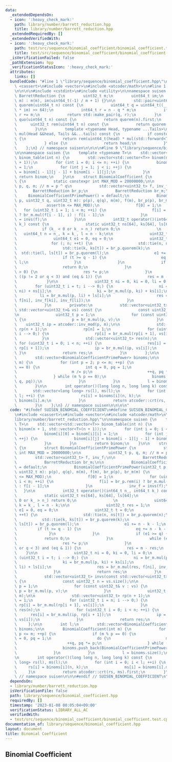 ```yaml
---
data:
  _extendedDependsOn:
  - icon: ':heavy_check_mark:'
    path: library/number/barrett_reduction.hpp
    title: library/number/barrett_reduction.hpp
  _extendedRequiredBy: []
  _extendedVerifiedWith:
  - icon: ':heavy_check_mark:'
    path: test/src/sequence/binomial_coefficient/binomial_coefficient.test.cpp
    title: test/src/sequence/binomial_coefficient/binomial_coefficient.test.cpp
  _isVerificationFailed: false
  _pathExtension: hpp
  _verificationStatusIcon: ':heavy_check_mark:'
  attributes:
    links: []
  bundledCode: "#line 1 \"library/sequence/binomial_coefficient.hpp\"\n\n\n\n#include\
    \ <cassert>\n#include <vector>\n#include <atcoder/math>\n\n#line 1 \"library/number/barrett_reduction.hpp\"\
    \n\n\n\n#include <cstdint>\n#include <utility>\n\nnamespace suisen {\n    struct\
    \ BarrettReduction {\n        uint32_t m;\n        uint64_t im;\n        BarrettReduction(uint32_t\
    \ m) : m(m), im(uint64_t(-1) / m + 1) {}\n\n        std::pair<uint64_t, uint32_t>\
    \ quorem(uint64_t n) const {\n            uint64_t q = uint64_t((__uint128_t(n)\
    \ * im) >> 64);\n            int64_t r = n - q * m;\n            if (r < 0) --q,\
    \ r += m;\n            return std::make_pair(q, r);\n        }\n        uint32_t\
    \ quo(uint64_t n) const {\n            return quorem(n).first;\n        }\n  \
    \      uint32_t rem(uint64_t n) const {\n            return quorem(n).second;\n\
    \        }\n\n        template <typename Head, typename ...Tails>\n        uint32_t\
    \ mul(Head &&head, Tails &&...tails) const {\n            if constexpr (sizeof...(tails))\
    \ {\n                return rem(uint64_t(head) * mul(std::forward<Tails>(tails)...));\n\
    \            } else {\n                return head;\n            }\n        }\n\
    \    };\n} // namespace suisen\n\n\n\n#line 9 \"library/sequence/binomial_coefficient.hpp\"\
    \n\nnamespace suisen {\n    template <typename T>\n    std::vector<std::vector<T>>\
    \ binom_table(int n) {\n        std::vector<std::vector<T>> binom(n + 1, std::vector<T>(n\
    \ + 1));\n        for (int i = 0; i <= n; ++i) {\n            binom[i][0] = binom[i][i]\
    \ = 1;\n            for (int j = 1; j < i; ++j) {\n                binom[i][j]\
    \ = binom[i - 1][j - 1] + binom[i - 1][j];\n            }\n        }\n       \
    \ return binom;\n    }\n\n    struct BinomialCoefficient {\n        struct BinomialCoefficientPrimePower\
    \ {\n            static constexpr int MAX_MOD = 20000000;\n\n            uint32_t\
    \ p, q, m; // m = p ^ q\n            std::vector<uint32_t> f, inv_f;\n\n     \
    \       BarrettReduction br_p;\n            BarrettReduction br_m;\n\n       \
    \     BinomialCoefficientPrimePower() = default;\n            BinomialCoefficientPrimePower(uint32_t\
    \ p, uint32_t q, uint32_t m): p(p), q(q), m(m), f(m), br_p(p), br_m(m) {\n   \
    \             assert(m <= MAX_MOD);\n                f[0] = 1;\n             \
    \   for (uint32_t i = 1; i < m; ++i) {\n                    f[i] = br_p.rem(i)\
    \ ? br_m.mul(f[i - 1], i) : f[i - 1];\n                }\n                inv_f\
    \ = invs(f);\n            }\n\n            int32_t operator()(int64_t n_, int64_t\
    \ k_) const {\n                static uint32_t ns[64], ks[64], ls[64];\n     \
    \           if (k_ < 0 or k_ > n_) return 0;\n                \n             \
    \   uint64_t n = n_, k = k_, l = n - k;\n\n                uint32_t res = 1;\n\
    \                uint64_t e1 = 0, eq = 0;\n                uint32_t t = 0;\n \
    \               for (; n; ++t) {\n                    std::tie(n, ns[t]) = br_p.quorem(n);\n\
    \                    std::tie(k, ks[t]) = br_p.quorem(k);\n                  \
    \  std::tie(l, ls[t]) = br_p.quorem(l);\n                    e1 += n - k - l;\n\
    \                    if (t >= q - 1) {\n                        eq += n - k -\
    \ l;\n                    }\n                }\n                if (e1 >= q) {\n\
    \                    return 0;\n                }\n                while (e1--\
    \ > 0) {\n                    res *= p;\n                }\n                if\
    \ ((p != 2 or q < 3) and (eq & 1)) {\n                    res = m - res;\n   \
    \             }\n\n                uint32_t ni = 0, ki = 0, li = 0;\n        \
    \        for (uint32_t i = t; i --> 0;) {\n                    ni = br_m.mul(p,\
    \ ni) + ns[i];\n                    ki = br_m.mul(p, ki) + ks[i];\n          \
    \          li = br_m.mul(p, li) + ls[i];\n                    res = br_m.mul(res,\
    \ f[ni], inv_f[ki], inv_f[li]);\n                }\n                return res;\n\
    \            }\n        private:\n            std::vector<uint32_t> invs(const\
    \ std::vector<uint32_t>& vs) const {\n                const uint32_t n = vs.size();\n\
    \n                uint32_t p = 1;\n                for (const uint32_t& v : vs)\
    \ {\n                    p = br_m.mul(p, v);\n                }\n            \
    \    uint32_t ip = atcoder::inv_mod(p, m);\n\n                std::vector<uint32_t>\
    \ rp(n + 1);\n                rp[n] = 1;\n                for (uint32_t i = n;\
    \ i --> 0;) {\n                    rp[i] = br_m.mul(rp[i + 1], vs[i]);\n     \
    \           }\n                std::vector<uint32_t> res(n);\n               \
    \ for (uint32_t i = 0; i < n; ++i) {\n                    res[i] = br_m.mul(ip,\
    \ rp[i + 1]);\n                    ip = br_m.mul(ip, vs[i]);\n               \
    \ }\n                return res;\n            }\n        };\n\n        int l;\n\
    \        std::vector<BinomialCoefficientPrimePower> binoms;\n\n        BinomialCoefficient(int\
    \ m) {\n            for (int p = 2; p <= m; ++p) {\n                if (m % p\
    \ == 0) {\n                    int q = 0, pq = 1;\n                    do {\n\
    \                        m /= p;\n                        ++q, pq *= p;\n    \
    \                } while (m % p == 0);\n                    binoms.push_back(BinomialCoefficientPrimePower(p,\
    \ q, pq));\n                }\n            }\n            l = binoms.size();\n\
    \        }\n\n        int operator()(long long n, long long k) const {\n     \
    \       std::vector<long long> rs(l), ms(l);\n            for (int i = 0; i <\
    \ l; ++i) {\n                rs[i] = binoms[i](n, k);\n                ms[i] =\
    \ binoms[i].m;\n            }\n            return atcoder::crt(rs, ms).first;\n\
    \        }\n    };\n} // namespace suisen\n\n\n\n"
  code: "#ifndef SUISEN_BINOMIAL_COEFFICIENT\n#define SUISEN_BINOMIAL_COEFFICIENT\n\
    \n#include <cassert>\n#include <vector>\n#include <atcoder/math>\n\n#include \"\
    library/number/barrett_reduction.hpp\"\n\nnamespace suisen {\n    template <typename\
    \ T>\n    std::vector<std::vector<T>> binom_table(int n) {\n        std::vector<std::vector<T>>\
    \ binom(n + 1, std::vector<T>(n + 1));\n        for (int i = 0; i <= n; ++i) {\n\
    \            binom[i][0] = binom[i][i] = 1;\n            for (int j = 1; j < i;\
    \ ++j) {\n                binom[i][j] = binom[i - 1][j - 1] + binom[i - 1][j];\n\
    \            }\n        }\n        return binom;\n    }\n\n    struct BinomialCoefficient\
    \ {\n        struct BinomialCoefficientPrimePower {\n            static constexpr\
    \ int MAX_MOD = 20000000;\n\n            uint32_t p, q, m; // m = p ^ q\n    \
    \        std::vector<uint32_t> f, inv_f;\n\n            BarrettReduction br_p;\n\
    \            BarrettReduction br_m;\n\n            BinomialCoefficientPrimePower()\
    \ = default;\n            BinomialCoefficientPrimePower(uint32_t p, uint32_t q,\
    \ uint32_t m): p(p), q(q), m(m), f(m), br_p(p), br_m(m) {\n                assert(m\
    \ <= MAX_MOD);\n                f[0] = 1;\n                for (uint32_t i = 1;\
    \ i < m; ++i) {\n                    f[i] = br_p.rem(i) ? br_m.mul(f[i - 1], i)\
    \ : f[i - 1];\n                }\n                inv_f = invs(f);\n         \
    \   }\n\n            int32_t operator()(int64_t n_, int64_t k_) const {\n    \
    \            static uint32_t ns[64], ks[64], ls[64];\n                if (k_ <\
    \ 0 or k_ > n_) return 0;\n                \n                uint64_t n = n_,\
    \ k = k_, l = n - k;\n\n                uint32_t res = 1;\n                uint64_t\
    \ e1 = 0, eq = 0;\n                uint32_t t = 0;\n                for (; n;\
    \ ++t) {\n                    std::tie(n, ns[t]) = br_p.quorem(n);\n         \
    \           std::tie(k, ks[t]) = br_p.quorem(k);\n                    std::tie(l,\
    \ ls[t]) = br_p.quorem(l);\n                    e1 += n - k - l;\n           \
    \         if (t >= q - 1) {\n                        eq += n - k - l;\n      \
    \              }\n                }\n                if (e1 >= q) {\n        \
    \            return 0;\n                }\n                while (e1-- > 0) {\n\
    \                    res *= p;\n                }\n                if ((p != 2\
    \ or q < 3) and (eq & 1)) {\n                    res = m - res;\n            \
    \    }\n\n                uint32_t ni = 0, ki = 0, li = 0;\n                for\
    \ (uint32_t i = t; i --> 0;) {\n                    ni = br_m.mul(p, ni) + ns[i];\n\
    \                    ki = br_m.mul(p, ki) + ks[i];\n                    li = br_m.mul(p,\
    \ li) + ls[i];\n                    res = br_m.mul(res, f[ni], inv_f[ki], inv_f[li]);\n\
    \                }\n                return res;\n            }\n        private:\n\
    \            std::vector<uint32_t> invs(const std::vector<uint32_t>& vs) const\
    \ {\n                const uint32_t n = vs.size();\n\n                uint32_t\
    \ p = 1;\n                for (const uint32_t& v : vs) {\n                   \
    \ p = br_m.mul(p, v);\n                }\n                uint32_t ip = atcoder::inv_mod(p,\
    \ m);\n\n                std::vector<uint32_t> rp(n + 1);\n                rp[n]\
    \ = 1;\n                for (uint32_t i = n; i --> 0;) {\n                   \
    \ rp[i] = br_m.mul(rp[i + 1], vs[i]);\n                }\n                std::vector<uint32_t>\
    \ res(n);\n                for (uint32_t i = 0; i < n; ++i) {\n              \
    \      res[i] = br_m.mul(ip, rp[i + 1]);\n                    ip = br_m.mul(ip,\
    \ vs[i]);\n                }\n                return res;\n            }\n   \
    \     };\n\n        int l;\n        std::vector<BinomialCoefficientPrimePower>\
    \ binoms;\n\n        BinomialCoefficient(int m) {\n            for (int p = 2;\
    \ p <= m; ++p) {\n                if (m % p == 0) {\n                    int q\
    \ = 0, pq = 1;\n                    do {\n                        m /= p;\n  \
    \                      ++q, pq *= p;\n                    } while (m % p == 0);\n\
    \                    binoms.push_back(BinomialCoefficientPrimePower(p, q, pq));\n\
    \                }\n            }\n            l = binoms.size();\n        }\n\
    \n        int operator()(long long n, long long k) const {\n            std::vector<long\
    \ long> rs(l), ms(l);\n            for (int i = 0; i < l; ++i) {\n           \
    \     rs[i] = binoms[i](n, k);\n                ms[i] = binoms[i].m;\n       \
    \     }\n            return atcoder::crt(rs, ms).first;\n        }\n    };\n}\
    \ // namespace suisen\n\n\n#endif // SUISEN_BINOMIAL_COEFFICIENT\n"
  dependsOn:
  - library/number/barrett_reduction.hpp
  isVerificationFile: false
  path: library/sequence/binomial_coefficient.hpp
  requiredBy: []
  timestamp: '2023-01-08 00:05:04+09:00'
  verificationStatus: LIBRARY_ALL_AC
  verifiedWith:
  - test/src/sequence/binomial_coefficient/binomial_coefficient.test.cpp
documentation_of: library/sequence/binomial_coefficient.hpp
layout: document
title: Binomial Coefficient
---
```

## Binomial Coefficient
